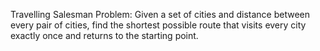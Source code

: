 Travelling Salesman Problem: Given a set of cities and distance between
every pair of cities, find the shortest possible route that visits every city
exactly once and returns to the starting point.
